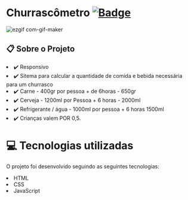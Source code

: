 # Churrascômetro [![ Badge](https://img.shields.io/badge/-Test_the_project_by_clicking_here-gray?style=flat-square&logo=&logoColor=white&link=https://https://https://https://BeatrizFernandess.github.io/Churrascometro/)](https://beadevbr.github.io/Churrascometro/)

![ezgif com-gif-maker](https://user-images.githubusercontent.com/80279567/173681452-3e8f9495-91e0-4a3a-9825-0e1d3080c9b8.gif)




## 📋 Sobre o Projeto
<li>✔️ Responsivo
<li>✔️ Sitema para calcular a quantidade de comida e bebida necessária para um churrasco
<li>✔️ Carne - 400gr por pessoa + de 6horas - 650gr
<li>✔️ Cerveja - 1200ml por Pessoa + 6 horas - 2000ml
<li>✔️ Refrigerante / água - 1000ml por pessoa + 6 horas 1500ml
<li>✔️ Crianças valem POR 0,5.

# 💻 Tecnologias utilizadas
O projeto foi desenvolvido seguindo as seguintes tecnologias:

<li>HTML
<li>CSS
<li>JavaScript
